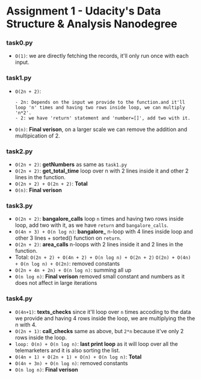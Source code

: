 # Assignment 1 - Udacity's Data Structure & Analysis Nanodegree

### task0.py

- `O(1)`: we are directly fetching the records, it'll only run once with each input.

### task1.py

- `O(2n + 2)`: 
  ```
  - 2n: Depends on the input we provide to the function.and it'll loop 'n' times and having two rows inside loop, we can multiply 'n*2'.
  - 2: we have 'return' statement and 'number=[]', add two with it.
  ```
- `O(n)`: **Final verison**, on a larger scale we can remove the addition and multipication of 2.

### task2.py

- `O(2n + 2)`: **getNumbers** as same as `task1.py`
- `O(2n + 2)`: **get_total_time** loop over n with 2 lines inside it and other 2 lines in the function.
- `O(2n + 2) + O(2n + 2)`: **Total**
- `O(n)`: **Final verison**

### task3.py

- `O(2n + 2)`: **bangalore_calls** loop `n` times and having two rows inside loop, add two with it, as we have `return` and `bangalore_calls`.
- `O(4n + 3) + O(n log n)`: **bangalore_** n-loop with 4 lines inside loop and other 3 lines + sorted() function on `return`.
- `O(2n + 2)`: **area_calls** n-loops with 2 lines inside it and 2 lines in the function.
- Total: `O(2n + 2) + O(4n + 2) + O(n log n) + O(2n + 2)`
  `O(2n) + O(4n) + O(n log n) + O(2n)`: removed constants
- `O(2n + 4n + 2n) + O(n log n)`: summing all up
- `O(n log n)`: **Final verison** removed small constant and numbers as it does not affect in large iterations

### task4.py

- `O(4n+1)`: **texts_checks** since it'll loop over `n` times accoding to the data we provide and having 4 rows inside the loop, we are multiplying the the n with 4.
- `O(2n + 1)`: **call_checks** same as above, but `2*n` because it've only 2 rows inside the loop.
- `loop: O(n) + O(n log n)`: **last print loop** as it will loop over all the telemarketers and it is also sorting the list.
- `O(4n + 1) + O(2n + 1) + O(n) + O(n log n)`: **Total**
- `O(4n + 3n) + O(n log n)`: removed constants
- `O(n log n)`: **Final verison**
